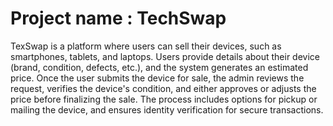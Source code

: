 # Project name : TechSwap
<p>TexSwap is a platform where users can sell their devices, such as smartphones, tablets, and laptops. Users provide details about their device (brand, condition, defects, etc.), and the system generates an estimated price. Once the user submits the device for sale, the admin reviews the request, verifies the device's condition, and either approves or adjusts the price before finalizing the sale. The process includes options for pickup or mailing the device, and ensures identity verification for secure transactions.</p>
